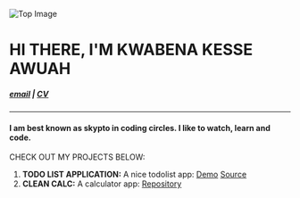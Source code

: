 ![Top Image](skypto.github.io/images/chair.jpg)
# **HI THERE, I'M KWABENA KESSE AWUAH**

##### [email](awuahkwabena@gmail.com)      |     [CV](https://github.com/)
----

#### I am best known as **skypto** in coding circles. I like to watch, learn and code.

CHECK OUT MY PROJECTS BELOW: 
1. **TODO LIST APPLICATION:** A nice todolist app: [Demo](https://github.com/skypto/todo/blob/master/README.md)  [Source](https://github.com/skypto/todo/tree/master)
2. **CLEAN CALC:** A calculator app: [Repository](https://github.com/skypto/cleancalc)

